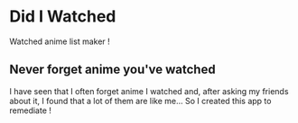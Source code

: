 # Did I Watched

Watched anime list maker !

## Never forget anime you've watched

I have seen that I often forget anime I watched and, after asking my friends about it,
I found that a lot of them are like me... 
So I created this app to remediate !